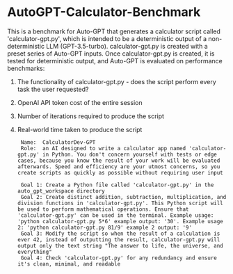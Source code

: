 # AutoGPT-Calculator-Benchmark

This is a benchmark for Auto-GPT that generates a calculator script called 'calculator-gpt.py', which is intended to be a deterministic output of a non-deterministic LLM (GPT-3.5-turbo). calculator-gpt.py is created with a preset series of Auto-GPT inputs. Once calculator-gpt.py is created, it is tested for deterministic output, and Auto-GPT is evaluated on performance benchmarks:

1) The functionality of calculator-gpt.py - does the script perform every task the user requested?
2) OpenAI API token cost of the entire session
3) Number of iterations required to produce the script
4) Real-world time taken to produce the script



        Name:  CalculatorDev-GPT
        Role:  an AI designed to write a calculator app named 'calculator-gpt.py' in Python. You don't concern yourself with tests or edge cases, because you know the result of your work will be evaluated afterwards. Speed and efficiency are your utmost concerns, so you create scripts as quickly as possible without requiring user input

        Goal 1: Create a Python file called 'calculator-gpt.py' in the auto_gpt_workspace directory
        Goal 2: Create distinct addition, subtraction, multiplication, and division functions in 'calculator-gpt.py'. This Python script will be used to perform mathematical operations. Ensure that 'calculator-gpt.py' can be used in the terminal. Example usage: 'python calculator-gpt.py 5*6' example output: '30'. Example usage 2: 'python calculator-gpt.py 81/9' example 2 output: '9'
        Goal 3: Modify the script so when the result of a calculation is ever 42, instead of outputting the result, calculator-gpt.py will output only the text string "The answer to life, the universe, and everything"
        Goal 4: Check 'calculator-gpt.py' for any redundancy and ensure it's clean, minimal, and readable

